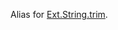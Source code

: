 Alias for <a href="#!/api/Ext.String-method-trim" rel="Ext.String-method-trim" class="docClass" id="ext-gen1472">Ext.String.trim</a>.
